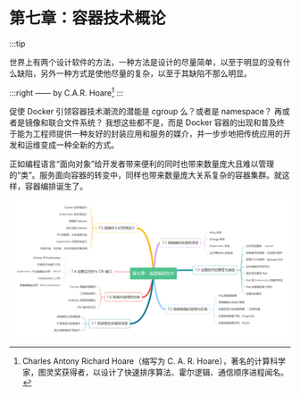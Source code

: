 # 第七章：容器技术概论

:::tip <a/>

世界上有两个设计软件的方法，一种方法是设计的尽量简单，以至于明显的没有什么缺陷，另外一种方式是使他尽量的复杂，以至于其缺陷不那么明显。

:::right
—— by C.A.R. Hoare[^1]
:::

促使 Docker 引领容器技术潮流的潜能是 cgroup 么？或者是 namespace？ 再或者是镜像和联合文件系统？ 我想这些都不是，而是 Docker 容器的出现和普及终于能为工程师提供一种友好的封装应用和服务的媒介，并一步步地把传统应用的开发和运维变成一种全新的方式。

正如编程语言“面向对象”给开发者带来便利的同时也带来数量庞大且难以管理的“类”。服务面向容器的转变中，同样也带来数量庞大关系复杂的容器集群。就这样，容器编排诞生了。

<div  align="center">
  <img src="../assets/container-summary.png" width = "550"  align=center />
</div>

[^1]: Charles Antony Richard Hoare（缩写为 C. A. R. Hoare），著名的计算科学家，图灵奖获得者，以设计了快速排序算法、霍尔逻辑、通信顺序进程闻名。